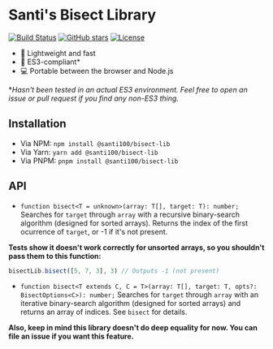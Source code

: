 # Santi's Bisect Library

[![Build Status](https://github.com/santi100a/bisect-lib/actions/workflows/main.yml/badge.svg)](https://github.com/santi100a/bisect-lib/actions)
[![GitHub stars](https://img.shields.io/github/stars/santi100a/bisect-lib.svg)](https://github.com/santi100a/bisect-lib)
[![License](https://img.shields.io/github/license/santi100a/bisect-lib.svg)](https://github.com/santi100a/bisect-lib)

- 🚀 Lightweight and fast
- 👴 ES3-compliant*
- 💻 Portable between the browser and Node.js

**Hasn't been tested in an actual ES3 environment. Feel free to open an issue or pull request if you find any non-ES3 thing.*

## Installation
- Via NPM: `npm install @santi100/bisect-lib`
- Via Yarn: `yarn add @santi100/bisect-lib`
- Via PNPM: `pnpm install @santi100/bisect-lib`

## API

- `function bisect<T = unknown>(array: T[], target: T): number;` Searches for `target` through `array` with a recursive binary-search algorithm (designed for sorted arrays). Returns the index of the first ocurrence of `target`, or -1 if it's not present.

**Tests show it doesn't work correctly for unsorted arrays, so you shouldn't pass them to this function:**
```javascript
bisectLib.bisect([5, 7, 3], 3) // Outputs -1 (not present)
```
- `function bisect<T extends C, C = T>(array: T[], target: T, opts?: BisectOptions<C>): number;`
Searches for `target` through `array` with an iterative binary-search algorithm
(designed for sorted arrays) and returns an array of indices. See `bisect` for details.

**Also, keep in mind this library doesn't do deep equality for now. You can file an issue if you want this feature.**